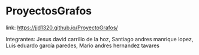 # ProyectosGrafos
link: https://jjd1320.github.io/ProyectoGrafos/

Integrantes: Jesus david carrillo de la hoz, Santiago andres manrique lopez, Luis eduardo garcía paredes, Mario andres hernandez tavares
